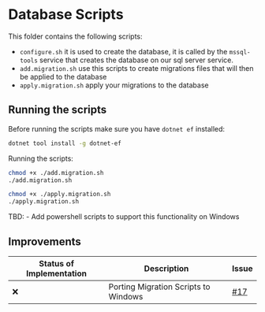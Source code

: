 # Database Scripts

This folder contains the following scripts:
- `configure.sh` it is used to create the database, it is called by the `mssql-tools` service that creates the database on our sql server service.
- `add.migration.sh` use this scripts to create migrations files that will then be applied to the database
- `apply.migration.sh` apply your migrations to the database


## Running the scripts

Before running the scripts make sure you have `dotnet ef` installed:
```bash
dotnet tool install -g dotnet-ef
```

Running the scripts:
```bash
chmod +x ./add.migration.sh
./add.migration.sh

chmod +x ./apply.migration.sh
./apply.migration.sh
```

TBD:
    - Add powershell scripts to support this functionality on Windows
## Improvements

| Status of Implementation      | Description | Issue |
| ----------- | ----------- |----------
| ❌      | Porting Migration Scripts to Windows | [#17](https://github.com/WorldWideWest/dotnet-template/issues/17)
    